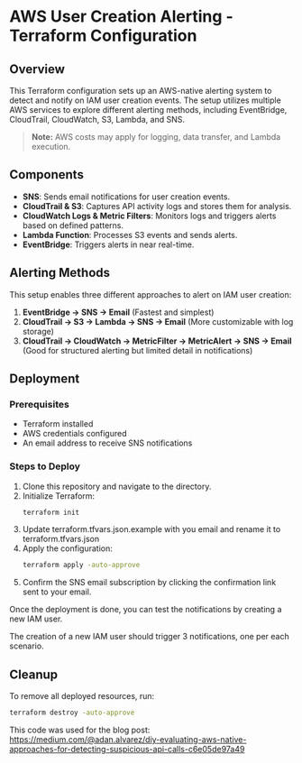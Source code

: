 # AWS User Creation Alerting - Terraform Configuration

## Overview

This Terraform configuration sets up an AWS-native alerting system to detect and notify on IAM user creation events. The setup utilizes multiple AWS services to explore different alerting methods, including EventBridge, CloudTrail, CloudWatch, S3, Lambda, and SNS.

> **Note:** AWS costs may apply for logging, data transfer, and Lambda execution.


## Components

- **SNS**: Sends email notifications for user creation events.
- **CloudTrail & S3**: Captures API activity logs and stores them for analysis.
- **CloudWatch Logs & Metric Filters**: Monitors logs and triggers alerts based on defined patterns.
- **Lambda Function**: Processes S3 events and sends alerts.
- **EventBridge**: Triggers alerts in near real-time.

## Alerting Methods

This setup enables three different approaches to alert on IAM user creation:

1. **EventBridge → SNS → Email** (Fastest and simplest)
2. **CloudTrail → S3 → Lambda → SNS → Email** (More customizable with log storage)
3. **CloudTrail → CloudWatch → MetricFilter → MetricAlert → SNS → Email** (Good for structured alerting but limited detail in notifications)

## Deployment

### Prerequisites

- Terraform installed
- AWS credentials configured
- An email address to receive SNS notifications

### Steps to Deploy

1. Clone this repository and navigate to the directory.
2. Initialize Terraform:
   ```sh
   terraform init
   ```
3. Update terraform.tfvars.json.example with you email and rename it to terraform.tfvars.json
4. Apply the configuration:
   ```sh
   terraform apply -auto-approve
   ```
5. Confirm the SNS email subscription by clicking the confirmation link sent to your email.

Once the deployment is done, you can test the notifications by creating a new IAM user.

The creation of a new IAM user should trigger 3 notifications, one per each scenario.

## Cleanup

To remove all deployed resources, run:

```sh
terraform destroy -auto-approve
```

This code was used for the blog post: https://medium.com/@adan.alvarez/diy-evaluating-aws-native-approaches-for-detecting-suspicious-api-calls-c6e05de97a49
